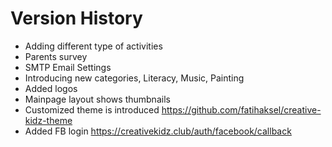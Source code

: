 # Version History

* Adding different type of activities
* Parents survey
* SMTP Email Settings
* Introducing new categories, Literacy, Music, Painting
* Added logos
* Mainpage layout shows thumbnails
* Customized theme is introduced
https://github.com/fatihaksel/creative-kidz-theme
* Added FB login
https://creativekidz.club/auth/facebook/callback
